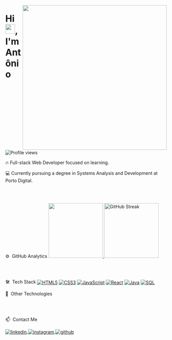 <img align="right" height="450em" src="https://raw.githubusercontent.com/gist/AntonioLopes21/8c18ebdfe3567c80c4e60e96ec3f0e7b/raw/85d305ba17762ad8465c8ae6735e8c51649ae34d/gistfile1.svg"/> <h1 align="left">Hi <img src="https://raw.githubusercontent.com/kaueMarques/kaueMarques/master/hi.gif" height="30px">, I'm Antônio</h1> <p align="left"> <img src="https://komarev.com/ghpvc/?username=AntonioLopes21&color=yellow" alt="Profile views" /> </p>
🔥 Full-stack Web Developer focused on learning.

💻 Currently pursuing a degree in Systems Analysis and Development at Porto Digital.

<br><br>

⚙️  GitHub Analytics <a href="https://github.com/AntonioLopes21"> <img height="170em" src="https://github-readme-stats.vercel.app/api/top-langs/?username=AntonioLopes21&layout=compact&theme=tokyonight"/> </a> <a href="https://git.io/streak-stats"> <img height="170em" src="https://streak-stats.demolab.com?user=AntonioLopes21&theme=tokyonight" alt="GitHub Streak" /> </a>

<br><br>

🛠  Tech Stack <a href="#"><img align="center" alt="HTML5" src="https://img.shields.io/badge/HTML5-E34F26?style=for-the-badge&logo=html5&logoColor=white"/></a> <a href="#"><img align="center" alt="CSS3" src="https://img.shields.io/badge/CSS3-1572B6?style=for-the-badge&logo=css3&logoColor=white"/></a> <a href="#"><img align="center" alt="JavaScript" src="https://img.shields.io/badge/JavaScript-323330?style=for-the-badge&logo=javascript&logoColor=F7DF1E"/></a> <a href="#"><img align="center" alt="React" src="https://img.shields.io/badge/React-61DAFB?style=for-the-badge&logo=react&logoColor=white"/></a> <a href="#"><img align="center" alt="Java" src="https://img.shields.io/badge/Java-007396?style=for-the-badge&logo=java&logoColor=white"/></a> <a href="#"><img align="center" alt="SQL" src="https://img.shields.io/badge/SQL-336791?style=for-the-badge&logo=postgresql&logoColor=white"/></a>

🚀  Other Technologies

<br><br>

📫  Contact Me

<p align="left"> <a href="https://www.linkedin.com/in/antonio-de-padua-385511288/" target="_blank"> <img align="center" src="https://img.shields.io/badge/-AntonioLopes21-05122A?style=flat&logo=linkedin" alt="linkedin"/> </a> <a href="https://twitter.com/AntonioLopes21" target="_blank"> <a href="https://www.instagram.com/antonio.lopes_21/" target="_blank"> <img align="center" src="https://img.shields.io/badge/-AntonioLopes21-05122A?style=flat&logo=instagram" alt="instagram"/> </a> <a href="https://github.com/AntonioLopes21" target="_blank"> <img align="center" src="https://img.shields.io/badge/-AntonioLopes21-05122A?style=flat&logo=github" alt="github"/> </a> </p>
